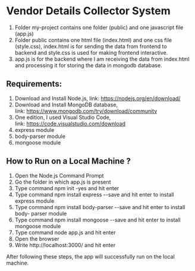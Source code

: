 # Vendor Details Collector System
1. Folder my-project contains one folder (public) and one javascript file (app.js)
2. Folder public contains one html file (index.html) and one css file (style.css), index.html is for sending the data from frontend to backend and style.css is used for making frontend interactive.
3. app.js is for the backend where I am receiving the data from index.html and processing it for storing the data in mongodb database.

## Requirements:
1. Download and Install Node.js, link: https://nodejs.org/en/download/
2. Download and Install MongoDB database, link: https://www.mongodb.com/try/download/community
3. One edition, I used Visual Studio Code, link: https://code.visualstudio.com/download
4. express module
5. body-parser module
6. mongoose module

## How to Run on a Local Machine ?
1. Open the Node.js Command Prompt
2. Go the folder in which app.js is present
3. Type command npm init -yes and hit enter
4. Type command npm install express --save and hit enter to install express module
5. Type command npm install body-parser --save and hit enter to install body- parser module
6. Type command npm install mongoose --save and hit enter to install mongoose module
7. Type command node app.js and hit enter
8. Open the browser
9. Write http://localhost:3000/ and hit enter

After following these steps, the app will successfully run on the local machine.
